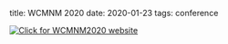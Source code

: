 title: WCMNM 2020
date: 2020-01-23 
tags: conference

<a href="https://www.me.iitb.ac.in/~wcmnm/" title="WCMNM2020"><img src="/images/logo_wcmnm2020_2.jpg" title="Click for WCMNM2020 website"/></a>